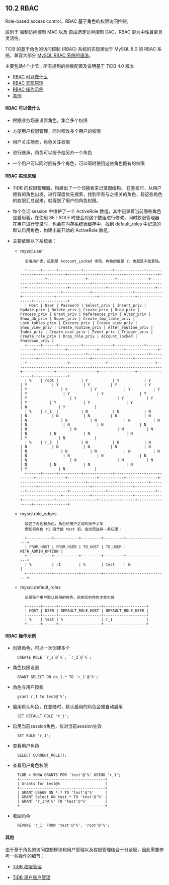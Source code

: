## 10.2 RBAC

Role-based access control，RBAC 基于角色的权限访问控制。

区别于 强制访问控制 MAC 以及 自由选定访问控制 DAC，RBAC 更为中性且更具灵活性。

TiDB 的基于角色的访问控制 (RBAC) 系统的实现类似于 MySQL 8.0 的 RBAC 系统，兼容大部分 [MySQL RBAC 系统的语法](https://dev.mysql.com/doc/refman/8.0/en/roles.html)。

主要包括4个小节，所有提到的参数配置及说明基于 TiDB 4.0 版本

- [RBAC 可以做什么](#rbac-可以做什么)
- [RBAC 实现原理](#rbac-实现原理)
- [RBAC 操作示例](#rbac-操作示例)
- [其他](#其他)

#### RBAC 可以做什么

* 根据业务场景设置角色，集合多个权限

* 方便用户权限管理，同时修改多个用户的权限

* 用户关注场景，角色关注权限

* 进行继承，角色可以授予给另外一个角色

* 一个用户可以同时拥有多个角色，可以同时使用这些角色拥有的权限

#### RBAC 实现原理

* TiDB 的权限管理器，构建出了一个邻接表来记录图结构。
在鉴权时，从用户拥有的角色出发，进行深度优先搜索，找到所有与之相关的角色，将这些角色的权限汇总起来，就得到了用户的角色权限。

* 每个会话 session 中维护了一个 ActiveRole 数组，其中记录着当前哪些角色是启用着，在使用 SET ROLE 时便会对这个数组进行修改，同时权限管理器在用户进行登录时，也会在内存系统表缓存中，找到 default_roles 中记录的默认启用角色，构建出最开始的 ActiveRole 数组。


* 主要依赖以下系统表：

	- mysql.user
	
			复用用户表，区别是 Account_Locked 字段，角色的值是 Y，也就是不能登陆。
		
			+------+------+----------+-------------+-------------+-------------+-------------+-------------+-----------+--------------+------------+-----------------+------------+--------------+------------+-----------------------+------------------+--------------+------------------+----------------+---------------------+--------------------+------------+------------------+------------+--------------+------------------+----------------+----------------+---------------+
			| Host | User | Password | Select_priv | Insert_priv | Update_priv | Delete_priv | Create_priv | Drop_priv | Process_priv | Grant_priv | References_priv | Alter_priv | Show_db_priv | Super_priv | Create_tmp_table_priv | Lock_tables_priv | Execute_priv | Create_view_priv | Show_view_priv | Create_routine_priv | Alter_routine_priv | Index_priv | Create_user_priv | Event_priv | Trigger_priv | Create_role_priv | Drop_role_priv | Account_locked | Shutdown_priv | 
			+------+------+----------+-------------+-------------+-------------+-------------+-------------+-----------+--------------+------------+-----------------+------------+--------------+------------+-----------------------+------------------+--------------+------------------+----------------+---------------------+--------------------+------------+------------------+------------+--------------+------------------+----------------+----------------+---------------+
			| %    | root |          | Y           | Y           | Y           | Y           | Y           | Y         | Y            | Y          | Y               | Y          | Y            | Y          | Y                     | Y                | Y            | Y                | Y              | Y                   | Y                  | Y          | Y                | Y          | Y            | Y                | Y              | N              | Y             | 
			| %    | r_1  |          | N           | N           | N           | N           | N           | N         | N            | N          | N               | N          | N            | N          | N                     | N                | N            | N                | N              | N                   | N                  | N          | N                | N          | N            | N                | N              | Y              | N             | 
			| %    | r_2  |          | N           | N           | N           | N           | N           | N         | N            | N          | N               | N          | N            | N          | N                     | N                | N            | N                | N              | N                   | N                  | N          | N                | N          | N            | N                | N              | Y              | N             | 
			+------+------+----------+-------------+-------------+-------------+-------------+-------------+-----------+--------------+------------+-----------------+------------+--------------+------------+-----------------------+------------------+--------------+------------------+----------------+---------------------+--------------------+------------+------------------+------------+--------------+------------------+----------------+----------------+---------------+



	- mysql.role_edges
	
			描述了角色和角色，角色和用户之间的授予关系
			例如将角色 r1 授予给 test 后，会出现这样一条记录：
		
			+-----------+-----------+---------+---------+-------------------+
			| FROM_HOST | FROM_USER | TO_HOST | TO_USER | WITH_ADMIN_OPTION |
			+-----------+-----------+---------+---------+-------------------+
			| %         | r1        | %       | test    | N                 |
			+-----------+-----------+---------+---------+-------------------+


	- mysql.default_roles 

			记录每个用户默认启用的角色，启用后的角色才能生效
		
			+------+------+-------------------+-------------------+
			| HOST | USER | DEFAULT_ROLE_HOST | DEFAULT_ROLE_USER | 
			+------+------+-------------------+-------------------+
			| %    | test | %                 | r_1               | 
			+------+------+-------------------+-------------------+

#### RBAC 操作示例

* 创建角色，可以一次创建多个

		CREATE ROLE `r_1`@`%`, `r_2`@`%`;

* 角色权限设置

		GRANT SELECT ON db_1.* TO 'r_1'@'%';
		
* 角色与用户授权

		grant r_1 to test@'%';
		
* 启用默认角色，在登陆时，默认启用的角色会被自动启用

		SET DEFAULT ROLE 'r_1';
		
* 启用当前session角色，仅对当前session生效

		SET ROLE 'r_1';
		
* 查看用户角色

		SELECT CURRENT_ROLE();

* 查看用户角色权限

		TiDB > SHOW GRANTS FOR 'test'@'%' USING 'r_1';
		+--------------------------------------+
		| Grants for test@%                    | 
		+--------------------------------------+
		| GRANT USAGE ON *.* TO 'test'@'%'     | 
		| GRANT Select ON test.* TO 'test'@'%' | 
		| GRANT 'r_1'@'%' TO 'test'@'%'        | 
		+--------------------------------------+
		
* 收回角色

		REVOKE 'r_1' FROM 'test'@'%', 'root'@'%';
		

#### 其他

由于基于角色的访问控制模块和用户管理以及权限管理结合十分紧密，因此需要参考一些操作的细节：

* [TiDB 权限管理](http://pingcap.com/docs-cn/stable/reference/security/privilege-system/)

* [TiDB 用户账户管理](https://pingcap.com/docs-cn/stable/reference/security/user-account-management/)